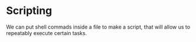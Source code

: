 # Scripting

We can put shell commads inside a file to make a script, that will allow us to repeatably execute certain tasks.


